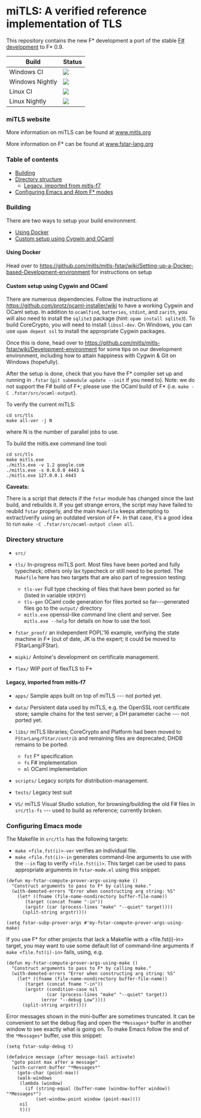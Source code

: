 miTLS: A verified reference implementation of TLS
=================================================

This repository contains the new F* development a port of the stable [F# development](https://github.com/mitls/mitls-flex) to F* 0.9.

| Build  | Status |
| ------------- | ------------- |
| Windows CI  | <img src="https://msresearch-ext.visualstudio.com/_apis/public/build/definitions/83f09286-c288-4766-89cd-d267b6d93772/12/badge" /> |
| Windows Nightly  | <img src="https://msresearch-ext.visualstudio.com/_apis/public/build/definitions/83f09286-c288-4766-89cd-d267b6d93772/14/badge" />  |
| Linux CI  | <img src="https://msresearch-ext.visualstudio.com/_apis/public/build/definitions/83f09286-c288-4766-89cd-d267b6d93772/20/badge" /> |
| Linux Nightly  | <img src="https://msresearch-ext.visualstudio.com/_apis/public/build/definitions/83f09286-c288-4766-89cd-d267b6d93772/15/badge" /> |


### miTLS website

More information on miTLS can be found at www.mitls.org

More information on F\* can be found at www.fstar-lang.org

### Table of contents

  * [Building](#building)
  * [Directory structure](#directory-structure)
  	* [Legacy, imported from mitls-f7](#legacy-imported-from-mitls-f7)
  * [Configuring Emacs and Atom F* modes](#configuring-emacs-and-atom-f-modes)

### Building

There are two ways to setup your build environment. 
  * [Using Docker](#docker)
  * [Custom setup using Cygwin and OCaml](#cygwin)

#### Using Docker 
Head over to https://github.com/mitls/mitls-fstar/wiki/Setting-up-a-Docker-based-Development-environment for instructions on setup

#### Custom setup using Cygwin and OCaml
There are numerous dependencies. Follow the instructions at https://github.com/protz/ocaml-installer/wiki to have a working Cygwin and OCaml setup. In addition to `ocamlfind`, `batteries`, `stdint`, and `zarith`, you will also need to install the `sqlite3` package (hint: `opam install sqlite3`). To build CoreCrypto, you will need to install `libssl-dev`. On Windows, you can use `opam depext ssl` to install the appropriate Cygwin packages.

Once this is done, head over to https://github.com/mitls/mitls-fstar/wiki/Development-environment for some tips on our development environment, including how to attain happiness with Cygwin & Git on Windows (hopefully).

After the setup is done, check that you have the F\* compiler set up and running in `.fstar` (`git submodule update --init` if you need to). Note: we do not support the F\# build of F\*; please use the OCaml build of F\* (i.e. `make -C .fstar/src/ocaml-output`).

To verify the current miTLS:
```
cd src/tls
make all-ver -j N
```
where N is the number of parallel jobs to use.

To build the mitls.exe command line tool:
```
cd src/tls
make mitls.exe
./mitls.exe -v 1.2 google.com
./mitls.exe -s 0.0.0.0 4443 &
./mitls.exe 127.0.0.1 4443
```

**Caveats:**

There is a script that detects if the `fstar` module has changed since the last build, and rebuilds it. If you get strange errors, the script may have failed to reubild `fstar` properly, and the main `Makefile` keeps attempting to extract/verify using an outdated version of F\*. In that case, it's a good idea to run `make -C .fstar/src/ocaml-output clean all`.

### Directory structure

- `src/`

 - `tls/` In-progress miTLS port. Most files have been ported and fully typecheck; others only lax typecheck or still need to be ported. The `Makefile` here has two targets that are also part of regression testing:

    - `tls-ver` Full type checking of files that have been ported so far (listed in variable `VERIFY`)
    - `tls-gen`  OCaml code generation for files ported so far---generated files go to the `output/` directory
    - `mitls.exe` openssl-like command line client and server. See `mitls.exe --help` for details on how to use the tool.

  - `fstar_proof/` an independent POPL'16 example, verifying the state machine in F* (out of date, JK is the expert; it could be moved to FStarLang/FStar).

  - `mipki/` Antoine's development on certificate management.

  - `flex/` WIP port of flexTLS to F*

#### Legacy, imported from mitls-f7

- `apps/` Sample apps built on top of miTLS --- not ported yet.

- `data/` Persistent data used by miTLS, e.g. the OpenSSL root certificate store; sample chains for the test server; a DH parameter cache --- not ported yet.

- `libs/` miTLS libraries; CoreCrypto and Platform had been moved to `FStarLang/FStar/contrib` and remaining files are deprecated, DHDB remains to be ported.
  - `fst` F* specification
  - `fs` F# implementation
  - `ml` OCaml implementation

- `scripts/` Legacy scripts for distribution-management.

- `tests/` Legacy test suit

- `VS/` miTLS Visual Studio solution, for browsing/building the old F# files in `src/tls-fs` --- used to build as reference; currently broken.


### Configuring Emacs mode

The Makefile in `src/tls` has the following targets:

- `make <file.fst(i)>-ver` verifies an individual file.
- `make <file.fst(i)>-in` generates command-line arguments to use with the `--in` flag to verify `<file.fst(i)>`.
This target can be used to pass appropriate arguments in `fstar-mode.el` using this snippet:

```elisp
(defun my-fstar-compute-prover-args-using-make ()
  "Construct arguments to pass to F* by calling make."
  (with-demoted-errors "Error when constructing arg string: %S"
    (let* ((fname (file-name-nondirectory buffer-file-name))
	   (target (concat fname "-in"))
	   (argstr (car (process-lines "make" "--quiet" target))))
      (split-string argstr))))

(setq fstar-subp-prover-args #'my-fstar-compute-prover-args-using-make)
```

If you use F* for other projects that lack a Makefile with a <file.fst(i)-in> target, you may want to use some default list of command-line arguments if `make <file.fst(i)-in>` fails, using, e.g.

```elisp
(defun my-fstar-compute-prover-args-using-make ()
  "Construct arguments to pass to F* by calling make."
  (with-demoted-errors "Error when constructing arg string: %S"
    (let* ((fname (file-name-nondirectory buffer-file-name))
	   (target (concat fname "-in"))
	   (argstr (condition-case nil
		       (car (process-lines "make" "--quiet" target))
		     (error "--debug Low"))))
      (split-string argstr))))
```

Error messages shown in the mini-buffer are sometimes truncated. It can be convenient to set the debug flag and open the `*Messages*` buffer in another window to see exactly what is going on. To make Emacs follow the end of the `*Messages*` buffer, use this snippet:

```elisp
(setq fstar-subp-debug t)

(defadvice message (after message-tail activate)
  "goto point max after a message"
  (with-current-buffer "*Messages*"
    (goto-char (point-max))
    (walk-windows
     (lambda (window)
       (if (string-equal (buffer-name (window-buffer window)) "*Messages*")
           (set-window-point window (point-max))))
     nil
     t)))
```
